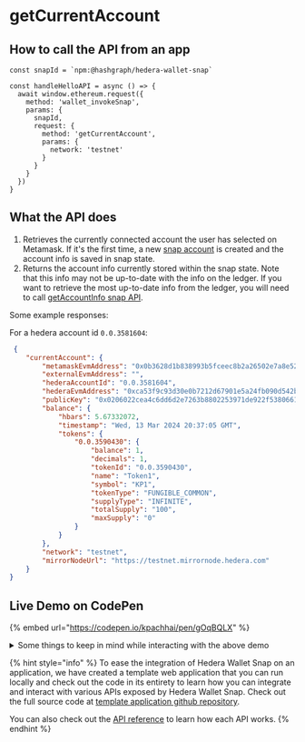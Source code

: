 # getCurrentAccount

## How to call the API from an app

```tsx
const snapId = `npm:@hashgraph/hedera-wallet-snap`

const handleHelloAPI = async () => {
  await window.ethereum.request({
    method: 'wallet_invokeSnap',
    params: {
      snapId,
      request: {
        method: 'getCurrentAccount',
        params: {
          network: 'testnet'
        }
      }
    }
  })
}
```

## What the API does

1. Retrieves the currently connected account the user has selected on Metamask. If it's the first time, a new [snap account](../../snap-account.md) is created and the account info is saved in snap state.
2. Returns the account info currently stored within the snap state. Note that this info may not be up-to-date with the info on the ledger. If you want to retrieve the most up-to-date info from the ledger, you will need to call [getAccountInfo snap API](../account-apis/getaccountinfo.md).

Some example responses:

For a hedera account id `0.0.3581604`:

```json
 {
    "currentAccount": {
        "metamaskEvmAddress": "0x0b3628d1b838993b5fceec8b2a26502e7a8e5241",
        "externalEvmAddress": "",
        "hederaAccountId": "0.0.3581604",
        "hederaEvmAddress": "0xca53f9c93d30e0b7212d67901e5a24fb090d542b",
        "publicKey": "0x0206022cea4c6dd6d2e7263b8802253971de922f5380661d97cba82dee66f57ad6",
        "balance": {
            "hbars": 5.67332072,
            "timestamp": "Wed, 13 Mar 2024 20:37:05 GMT",
            "tokens": {
                "0.0.3590430": {
                    "balance": 1,
                    "decimals": 1,
                    "tokenId": "0.0.3590430",
                    "name": "Token1",
                    "symbol": "KP1",
                    "tokenType": "FUNGIBLE_COMMON",
                    "supplyType": "INFINITE",
                    "totalSupply": "100",
                    "maxSupply": "0"
                }
            }
        },
        "network": "testnet",
        "mirrorNodeUrl": "https://testnet.mirrornode.hedera.com"
    }
}
```

## Live Demo on CodePen

{% embed url="https://codepen.io/kpachhai/pen/gOqBQLX" %}

<details>

<summary>Some things to keep in mind while interacting with the above demo</summary>

* If you're getting any errors with the live demo, make sure you go through the [FAQs](../../../basics/faqs.md) section to learn about what you may be missing. You need to install [Metamask](https://metamask.io/) in your browser for the live demo to work

</details>

{% hint style="info" %}
To ease the integration of Hedera Wallet Snap on an application, we have created a template web application that you can run locally and check out the code in its entirety to learn how you can integrate and interact with various APIs exposed by Hedera Wallet Snap. Check out the full source code at [template application github repository](https://github.com/hashgraph/hedera-metamask-snaps/tree/main/packages/hedera-wallet-snap/packages/site).

You can also check out the [API reference](../) to learn how each API works.
{% endhint %}
